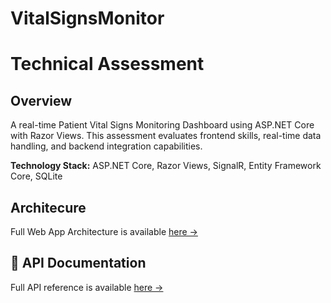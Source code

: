 ﻿# VitalSignsMonitor

# Technical Assessment

## Overview
A real-time Patient Vital Signs Monitoring Dashboard using ASP.NET Core with Razor Views. This assessment evaluates frontend skills, real-time data handling, and backend integration capabilities.

**Technology Stack:** ASP.NET Core, Razor Views, SignalR, Entity Framework Core, SQLite

## Architecure

Full Web App Architecture is available [here →](Architecture.md)

## 📘 API Documentation

Full API reference is available [here →](API-documentation.md)

